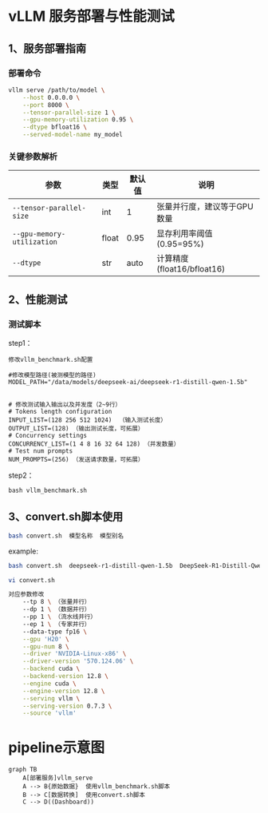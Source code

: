 # vLLM 服务部署与性能测试

## 1、服务部署指南

### 部署命令
```bash
vllm serve /path/to/model \
    --host 0.0.0.0 \
    --port 8000 \
    --tensor-parallel-size 1 \
    --gpu-memory-utilization 0.95 \
    --dtype bfloat16 \
    --served-model-name my_model
```

### 关键参数解析
| 参数 | 类型 | 默认值 | 说明 |
|------|------|-------|-----|
| `--tensor-parallel-size` | int | 1 | 张量并行度，建议等于GPU数量 |
| `--gpu-memory-utilization` | float | 0.95 | 显存利用率阈值(0.95=95%) |
| `--dtype` | str | auto | 计算精度(float16/bfloat16) |

## 2、性能测试

### 测试脚本
step1：

```
修改vllm_benchmark.sh配置

#修改模型路径(被测模型的路径)
MODEL_PATH="/data/models/deepseek-ai/deepseek-r1-distill-qwen-1.5b"


# 修改测试输入输出以及并发度（2~9行）
# Tokens length configuration
INPUT_LIST=(128 256 512 1024)  （输入测试长度）
OUTPUT_LIST=(128) （输出测试长度，可拓展）
# Concurrency settings
CONCURRENCY_LIST=(1 4 8 16 32 64 128) （并发数量）
# Test num prompts
NUM_PROMPTS=(256) （发送请求数量，可拓展）
```
step2：
```bash:
bash vllm_benchmark.sh 
```

## 3、convert.sh脚本使用
```bash
bash convert.sh  模型名称  模型别名
```
example:
```bash
bash convert.sh  deepseek-r1-distill-qwen-1.5b  DeepSeek-R1-Distill-Qwen-1.5B
```
```bash
vi convert.sh

对应参数修改
    --tp 8 \ （张量并行）
    --dp 1 \ （数据并行）
    --pp 1 \ （流水线并行）
    --ep 1 \ （专家并行）
    --data-type fp16 \
    --gpu 'H20' \
    --gpu-num 8 \
    --driver 'NVIDIA-Linux-x86' \
    --driver-version '570.124.06' \
    --backend cuda \
    --backend-version 12.8 \
    --engine cuda \
    --engine-version 12.8 \
    --serving vllm \
    --serving-version 0.7.3 \
    --source 'vllm'
```
# pipeline示意图
```
graph TB
    A[部署服务]vllm_serve
    A --> B{原始数据}  使用vllm_benchmark.sh脚本
    B --> C[数据转换]  使用convert.sh脚本
    C --> D((Dashboard))
```





